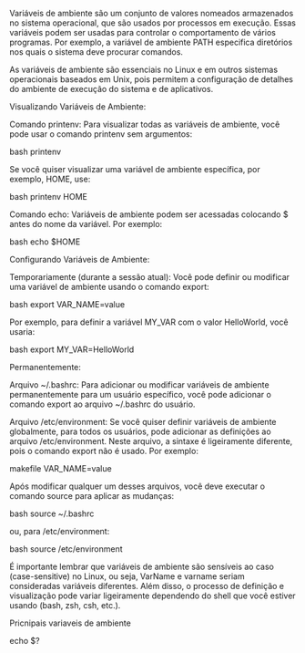 Variáveis de ambiente são um conjunto de valores nomeados armazenados no sistema operacional, que são usados por processos em execução. Essas variáveis podem ser usadas para controlar o comportamento de vários programas. Por exemplo, a variável de ambiente PATH especifica diretórios nos quais o sistema deve procurar comandos.

As variáveis de ambiente são essenciais no Linux e em outros sistemas operacionais baseados em Unix, pois permitem a configuração de detalhes do ambiente de execução do sistema e de aplicativos.

Visualizando Variáveis de Ambiente:

Comando printenv: Para visualizar todas as variáveis de ambiente, você pode usar o comando printenv sem argumentos:

bash
printenv

Se você quiser visualizar uma variável de ambiente específica, por exemplo, HOME, use:

bash
printenv HOME

Comando echo: Variáveis de ambiente podem ser acessadas colocando $ antes do nome da variável. Por exemplo:

bash
echo $HOME

Configurando Variáveis de Ambiente:

Temporariamente (durante a sessão atual): Você pode definir ou modificar uma variável de ambiente usando o comando export:

bash
export VAR_NAME=value

Por exemplo, para definir a variável MY_VAR com o valor HelloWorld, você usaria:

bash
export MY_VAR=HelloWorld

Permanentemente:

Arquivo ~/.bashrc: Para adicionar ou modificar variáveis de ambiente permanentemente para um usuário específico, você pode adicionar o comando export ao arquivo ~/.bashrc do usuário.

Arquivo /etc/environment: Se você quiser definir variáveis de ambiente globalmente, para todos os usuários, pode adicionar as definições ao arquivo /etc/environment. Neste arquivo, a sintaxe é ligeiramente diferente, pois o comando export não é usado. Por exemplo:

makefile
VAR_NAME=value

Após modificar qualquer um desses arquivos, você deve executar o comando source para aplicar as mudanças:

bash
source ~/.bashrc

ou, para /etc/environment:

bash
source /etc/environment

É importante lembrar que variáveis de ambiente são sensíveis ao caso (case-sensitive) no Linux, ou seja, VarName e varname seriam consideradas variáveis diferentes. Além disso, o processo de definição e visualização pode variar ligeiramente dependendo do shell que você estiver usando (bash, zsh, csh, etc.).

Pricnipais variaveis de ambiente

echo $?